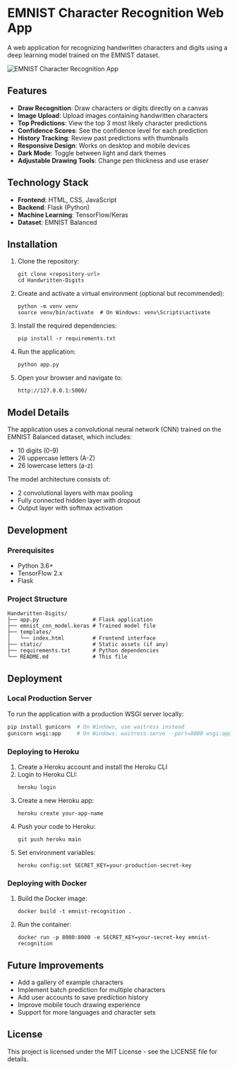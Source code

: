 # EMNIST Character Recognition Web App

A web application for recognizing handwritten characters and digits using a deep learning model trained on the EMNIST dataset.

![EMNIST Character Recognition App](https://via.placeholder.com/800x400?text=EMNIST+Character+Recognition)

## Features

- **Draw Recognition**: Draw characters or digits directly on a canvas
- **Image Upload**: Upload images containing handwritten characters
- **Top Predictions**: View the top 3 most likely character predictions
- **Confidence Scores**: See the confidence level for each prediction
- **History Tracking**: Review past predictions with thumbnails
- **Responsive Design**: Works on desktop and mobile devices
- **Dark Mode**: Toggle between light and dark themes
- **Adjustable Drawing Tools**: Change pen thickness and use eraser

## Technology Stack

- **Frontend**: HTML, CSS, JavaScript
- **Backend**: Flask (Python)
- **Machine Learning**: TensorFlow/Keras
- **Dataset**: EMNIST Balanced

## Installation

1. Clone the repository:
   ```
   git clone <repository-url>
   cd Handwritten-Digits
   ```

2. Create and activate a virtual environment (optional but recommended):
   ```
   python -m venv venv
   source venv/bin/activate  # On Windows: venv\Scripts\activate
   ```

3. Install the required dependencies:
   ```
   pip install -r requirements.txt
   ```

4. Run the application:
   ```
   python app.py
   ```

5. Open your browser and navigate to:
   ```
   http://127.0.0.1:5000/
   ```

## Model Details

The application uses a convolutional neural network (CNN) trained on the EMNIST Balanced dataset, which includes:
- 10 digits (0-9)
- 26 uppercase letters (A-Z)
- 26 lowercase letters (a-z)

The model architecture consists of:
- 2 convolutional layers with max pooling
- Fully connected hidden layer with dropout
- Output layer with softmax activation

## Development

### Prerequisites

- Python 3.6+
- TensorFlow 2.x
- Flask

### Project Structure

```
Handwritten-Digits/
├── app.py                 # Flask application
├── emnist_cnn_model.keras # Trained model file
├── templates/
│   └── index.html         # Frontend interface
├── static/                # Static assets (if any)
├── requirements.txt       # Python dependencies
└── README.md              # This file
```

## Deployment

### Local Production Server

To run the application with a production WSGI server locally:

```bash
pip install gunicorn  # On Windows, use waitress instead
gunicorn wsgi:app     # On Windows: waitress-serve --port=8000 wsgi:app
```

### Deploying to Heroku

1. Create a Heroku account and install the Heroku CLI
2. Login to Heroku CLI:
   ```
   heroku login
   ```
3. Create a new Heroku app:
   ```
   heroku create your-app-name
   ```
4. Push your code to Heroku:
   ```
   git push heroku main
   ```
5. Set environment variables:
   ```
   heroku config:set SECRET_KEY=your-production-secret-key
   ```

### Deploying with Docker

1. Build the Docker image:
   ```
   docker build -t emnist-recognition .
   ```
2. Run the container:
   ```
   docker run -p 8000:8000 -e SECRET_KEY=your-secret-key emnist-recognition
   ```

## Future Improvements

- Add a gallery of example characters
- Implement batch prediction for multiple characters
- Add user accounts to save prediction history
- Improve mobile touch drawing experience
- Support for more languages and character sets

## License

This project is licensed under the MIT License - see the LICENSE file for details.
